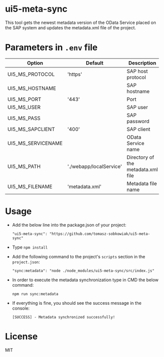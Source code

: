 
# ui5-meta-sync

  This tool gets the newest metadata version of the OData Service placed on the SAP system and updates the metadata.xml file of the project.

# Parameters in ```.env``` file
| Option              | Default                 | Description |
|---------------------|-------------------------|-------------|
| UI5_MS_PROTOCOL     | 'https'                 | SAP host protocol
| UI5_MS_HOSTNAME     |                         | SAP hostname
| UI5_MS_PORT         | '443'                   | Port
| UI5_MS_USER         |                         | SAP user
| UI5_MS_PASS         |                         | SAP password
| UI5_MS_SAPCLIENT    | '400'                   | SAP client
| UI5_MS_SERVICENAME  |                         | OData Service name
| UI5_MS_PATH         | './webapp/localService' | Directory of the metadata.xml file
| UI5_MS_FILENAME     | 'metadata.xml'          | Metadata file name

# Usage

  - Add the below line into the package.json of your project:
  
    ```"ui5-meta-sync": "https://github.com/tomasz-sobkowiak/ui5-meta-sync"```
  - Type ```npm install```
  - Add the following command to the project's ```scripts``` section in the ```project.json```:
  
    ```"sync:metadata": "node ./node_modules/ui5-meta-sync/src/index.js"```
  
  - In order to execute the metadata synchronization type in CMD the below command:
  
    ```npm run sync:metadata```
  
  - If everything is fine, you should see the success message in the console:
  
    ```[SUCCESS] - Metadata synchronized successfully!```

# License

  MIT
